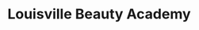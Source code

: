 ---
title: "Louisville Beauty Academy"
url: /louisville/louisville-beauty-academy/
shop: Kosmetik
---